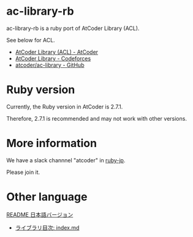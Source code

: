 # ac-library-rb

ac-library-rb is a ruby port of AtCoder Library (ACL).

See below for ACL.

- [AtCoder Library (ACL) - AtCoder](https://atcoder.jp/posts/517)
- [AtCoder Library - Codeforces](https://codeforces.com/blog/entry/82400)
- [atcoder/ac-library - GitHub](https://github.com/atcoder/ac-library)

# Ruby version

Currently, the Ruby version in AtCoder is 2.7.1.

Therefore, 2.7.1 is recommended and may not work with other versions.

# More information

We have a slack channnel "atcoder" in [ruby-jp](https://ruby-jp.github.io/).

Please join it.

# Other language

[README 日本語バージョン](README.ja.md)
- [ライブラリ目次: index.md](https://github.com/universato/ac-library-rb/blob/master/document_ja/index.md)
